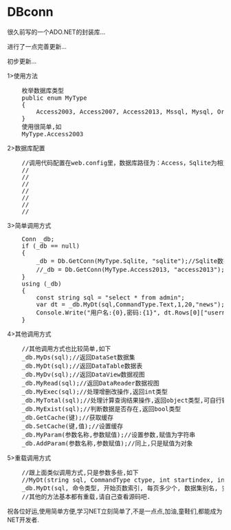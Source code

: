 DBconn
======

很久前写的一个ADO.NET的封装库...

进行了一点完善更新...

初步更新...

1>使用方法
<pre>
	枚举数据库类型
	public enum MyType
    {
        Access2003, Access2007, Access2013, Mssql, Mysql, Oracle, Sqlite
    }
    使用很简单,如
    MyType.Access2003
</pre>
2>数据库配置
<pre>
	//调用代码配置在web.config里，数据库路径为：Access，Sqlite为相对路径，其他为全路径
    //<appSettings>
    //    <add key="access" value="数据库" />
    //    <add key="sqlite" value="数据库" />
    //    <add key="sqlserver" value="server=(local);uid=用户名;pwd=密码;database=数据库" />
    //    <add key="oracle" value="Provider=MSDAORA.1;Password=密码;User ID=用户名;Data Source=数据库" />
    //    <add key="mysql" value="server=localhost;user id=用户名;password=密码;database=数据库" />
    //</appSettings>
</pre>
3>简单调用方式
<pre>
	Conn _db;
	if (_db == null)
    {
        _db = Db.GetConn(MyType.Sqlite, "sqlite");//Sqlite数据库
        //_db = Db.GetConn(MyType.Access2013, "access2013");//Access数据库
    }
    using (_db)
    {
        const string sql = "select * from admin";
        var dt = _db.MyDt(sql,CommandType.Text,1,20,"news");
        Console.Write("用户名:{0},密码:{1}", dt.Rows[0]["username"], dt.Rows[0]["password"]);
    }
</pre>
4>其他调用方式
<pre>
	//其他调用方式也比较简单,如下
	_db.MyDs(sql);//返回DataSet数据集
	_db.MyDt(sql);//返回DataTable数据表
	_db.MyDv(sql);//返回DataView数据视图
	_db.MyRead(sql);//返回DataReader数据视图
	_db.MyExec(sql);//处理增删改操作,返回int类型
	_db.MyTotal(sql);//处理计算查询结果操作,返回object类型,可自行转化成总数
	_db.MyExist(sql);//判断数据是否存在,返回bool类型
	_db.GetCache(键);//获取缓存
	_db.SetCache(键,值);//设置缓存
	_db.MyParam(参数名称,参数赋值);//设置参数,赋值为字符串
	_db.AddParam(参数名称,参数赋值);//同上,只是赋值为对象
</pre>
5>重载调用方式
<pre>
	//跟上面类似调用方式,只是参数多些,如下
	//MyDt(string sql, CommandType ctype, int startindex, int pagesize, string dataname, params IDataParameter[] param)
	_db.MyDt(sql, 命令类型, 开始页数索引, 每页多少个, 数据集别名, 变参);
	//其他的方法基本都有重载,请自己查看源码吧.
</pre>

祝各位好运,使用简单方便,学习NET立刻简单了,不是一点点,加油,童鞋们,都能成为NET开发者.